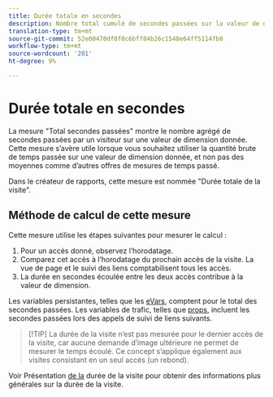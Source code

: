 ```yaml
---
title: Durée totale en secondes
description: Nombre total cumulé de secondes passées sur la valeur de dimension.
translation-type: tm+mt
source-git-commit: 52e00470df0f0c6bff84b26c1548e64ff5114fb8
workflow-type: tm+mt
source-wordcount: '201'
ht-degree: 9%

---
```



# Durée totale en secondes

La mesure &quot;Total secondes passées&quot; montre le nombre agrégé de secondes passées par un visiteur sur une valeur de dimension donnée. Cette mesure s’avère utile lorsque vous souhaitez utiliser la quantité brute de temps passée sur une valeur de dimension donnée, et non pas des moyennes comme d’autres offres de mesures de temps passé.

Dans le créateur de rapports, cette mesure est nommée &quot;Durée totale de la visite&quot;.

## Méthode de calcul de cette mesure

Cette mesure utilise les étapes suivantes pour mesurer le calcul :

1. Pour un accès donné, observez l’horodatage.
2. Comparez cet accès à l’horodatage du prochain accès de la visite. La vue de page et le suivi des liens comptabilisent tous les accès.
3. La durée en secondes écoulée entre les deux accès contribue à la valeur de dimension.

Les variables persistantes, telles que les [eVars](../dimensions/evar.md), comptent pour le total des secondes passées. Les variables de trafic, telles que [props](../dimensions/prop.md), incluent les secondes passées lors des appels de suivi de liens suivants.

>[!TIP] La durée de la visite n’est pas mesurée pour le dernier accès de la visite, car aucune demande d’image ultérieure ne permet de mesurer le temps écoulé. Ce concept s’applique également aux visites consistant en un seul accès (un rebond).

Voir Présentation [de la](time-spent.md) durée de la visite pour obtenir des informations plus générales sur la durée de la visite.
